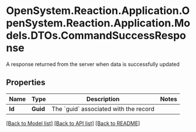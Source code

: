 # OpenSystem.Reaction.Application.OpenSystem.Reaction.Application.Models.DTOs.CommandSuccessResponse
A response returned from the server when data is successfully updated

## Properties

Name | Type | Description | Notes
------------ | ------------- | ------------- | -------------
**Id** | **Guid** | The &#x60;guid&#x60; associated with the record | 

[[Back to Model list]](../README.md#documentation-for-models) [[Back to API list]](../README.md#documentation-for-api-endpoints) [[Back to README]](../README.md)

